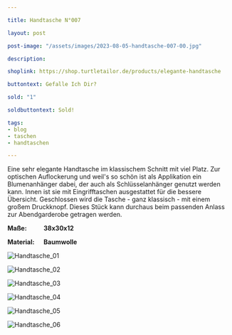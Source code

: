 ```yaml
---

title: Handtasche N°007

layout: post

post-image: "/assets/images/2023-08-05-handtasche-007-00.jpg"

description:

shoplink: https://shop.turtletailor.de/products/elegante-handtasche

buttontext: Gefalle Ich Dir?

sold: "1"

soldbuttontext: Sold!

tags:
- blog
- taschen
- handtaschen

---
```


Eine sehr elegante Handtasche im klassischem Schnitt mit viel Platz. Zur optischen Auflockerung und weil's so schön ist als Applikation ein Blumenanhänger dabei, der auch als Schlüsselanhänger genutzt werden kann. Innen ist sie mit Eingrifftaschen ausgestattet für die bessere Übersicht. Geschlossen wird die Tasche - ganz klassisch - mit einem großem Druckknopf. Dieses Stück kann durchaus beim passenden Anlass zur Abendgarderobe getragen werden.

**Maße: &emsp; &emsp; 38x30x12**

**Material: &emsp; Baumwolle**

![Handtasche_01](/assets/images/2023-08-05-handtasche-007-01.jpg)<br>

![Handtasche_02](/assets/images/2023-08-05-handtasche-007-02.jpg)<br>

![Handtasche_03](/assets/images/2023-08-05-handtasche-007-03.jpg)<br>

![Handtasche_04](/assets/images/2023-08-05-handtasche-007-04.jpg)<br>

![Handtasche_05](/assets/images/2023-08-05-handtasche-007-05.jpg)<br>

![Handtasche_06](/assets/images/2023-08-05-handtasche-007-06.jpg)
